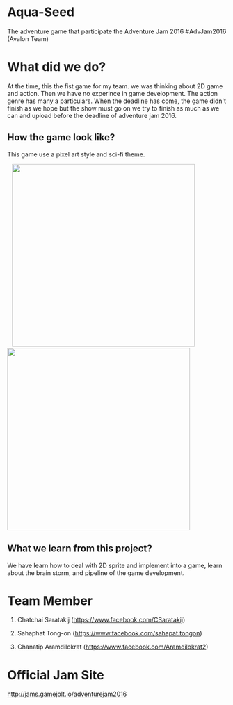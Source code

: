 # Aqua-Seed
The adventure game that participate the Adventure Jam 2016 #AdvJam2016 (Avalon Team)

# What did we do?
At the time, this the fist game for my team. we was thinking about 2D game and action. Then we have no experince in game development. 
The action genre has many a particulars. When the deadline has come, the game didn't finish as we hope but the show must go on we try to 
finish as much as we can and upload before the deadline of adventure jam 2016.

## How the game look like?

This game use a pixel art style and sci-fi theme.

<p float="left">
    &ensp;
    <img src="https://github.com/Sahapat/Aqua-Seed/blob/master/Sceenshots/Game.PNG" width="420"/>
    &emsp;
    <img src="https://github.com/Sahapat/Aqua-Seed/blob/master/Sceenshots/GamePlay.gif" width="420"/>
</p>

## What we learn from this project?

We have learn how to deal with 2D sprite and implement into a game, learn about the brain storm, and pipeline of the game development.

# Team Member
1) Chatchai Saratakij
(https://www.facebook.com/CSaratakij)

2) Sahaphat Tong-on
(https://www.facebook.com/sahapat.tongon)

3) Chanatip Aramdilokrat
(https://www.facebook.com/Aramdilokrat2)

# Official Jam Site
http://jams.gamejolt.io/adventurejam2016
